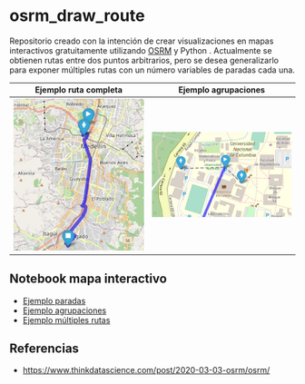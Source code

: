 # osrm_draw_route


Repositorio creado con la intención de crear  visualizaciones en mapas interactivos gratuitamente utilizando [OSRM](http://project-osrm.org/) y Python .
Actualmente se obtienen rutas entre dos puntos arbitrarios, pero se desea generalizarlo para exponer múltiples rutas con un número variables de paradas cada una.

|              Ejemplo ruta completa               |                Ejemplo agrupaciones                |
| :----------------------------------------------: | :------------------------------------------------: |
| <img src="docs/imgs/map_stops.JPG" width="425"/> | <img src="docs/imgs/map_grouped.JPG" width="425"/> |

## Notebook mapa interactivo
- [Ejemplo paradas](https://nbviewer.jupyter.org/github/NumberPiOso/osrm_draw_route/blob/main/example_1.ipynb)
- [Ejemplo agrupaciones](https://nbviewer.jupyter.org/github/NumberPiOso/osrm_draw_route/blob/main/example_grouped_users.ipynb)
- [Ejemplo múltiples rutas](https://nbviewer.jupyter.org/github/NumberPiOso/osrm_draw_route/blob/main/multiple_routes.ipynb)
## Referencias
- https://www.thinkdatascience.com/post/2020-03-03-osrm/osrm/
